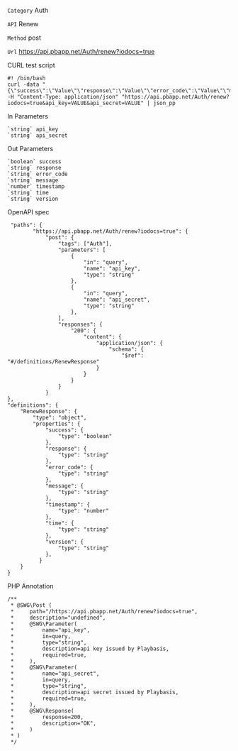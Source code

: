 `Category` Auth 

`API` Renew  

`Method` post 

`Url` https://api.pbapp.net/Auth/renew?iodocs=true


CURL test script


```
#! /bin/bash
curl -data "{\"success\":\"Value\"\"response\":\"Value\"\"error_code\":\"Value\"\"message\":\"Value\"\"timestamp\":\"Value\"\"time\":\"Value\"\"version\":\"Value\"]}" -H "Content-Type: application/json" "https://api.pbapp.net/Auth/renew?iodocs=true&api_key=VALUE&api_secret=VALUE" | json_pp 
```

In Parameters

	`string` api_key
	`string` api_secret

Out Parameters

 	`boolean` success
 	`string` response
 	`string` error_code
 	`string` message
 	`number` timestamp
 	`string` time
 	`string` version

OpenAPI spec


```
 "paths": {
        "https://api.pbapp.net/Auth/renew?iodocs=true": {
            "post": {
                "tags": ["Auth"],
                "parameters": [
                	{
                		"in": "query",
                        "name": "api_key",
            			"type": "string"
            		},
                	{
                		"in": "query",
                        "name": "api_secret",
            			"type": "string"
            		},
                ],
                "responses": {
        			"200": {          
          				"content": {
            				"application/json": {
              					"schema": {
                    				"$ref": "#/definitions/RenewResponse"
                    		}
                		}
                	}
                }
            }
},
"definitions": {
    "RenewResponse": {
		"type": "object",
		"properties": {  
			"success": {
            	"type": "boolean"
            },
			"response": {
            	"type": "string"
            },
			"error_code": {
            	"type": "string"
            },
			"message": {
            	"type": "string"
            },
			"timestamp": {
            	"type": "number"
            },
			"time": {
            	"type": "string"
            },
			"version": {
            	"type": "string"
            },
          }
    }
}
```


PHP Annotation


```
/**
 * @SWG\Post (
 *     path="/https://api.pbapp.net/Auth/renew?iodocs=true",
 *     description="undefined",
 *     @SWG\Parameter(
 *         name="api_key",
 *         in=query,
 *         type="string",
 *         description=api key issued by Playbasis,
 *         required=true,
 *     ),
 *     @SWG\Parameter(
 *         name="api_secret",
 *         in=query,
 *         type="string",
 *         description=api secret issued by Playbasis,
 *         required=true,
 *     ),
 *     @SWG\Response(
 *         response=200,
 *         description="OK",
 *     )
 * )
 */

```

